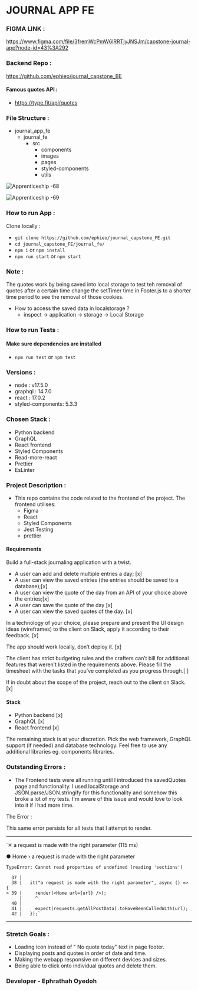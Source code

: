# JOURNAL APP FE

### FIGMA LINK :

https://www.figma.com/file/3fremWcPmW6lRRTjyJNSJm/capstone-journal-app?node-id=43%3A292

### Backend Repo :

https://github.com/ephieo/journal_capstone_BE

#### Famous quotes API :

- https://type.fit/api/quotes

### File Structure :

- journal_app_fe
  - journal_fe
    - src
      - components
      - images
      - pages
      - styled-components
      - utils

![Apprenticeship -68](https://user-images.githubusercontent.com/60614102/161536309-cdb674f2-0b9f-471a-ad85-5f65057eaa44.jpg)

![Apprenticeship -69](https://user-images.githubusercontent.com/60614102/161537084-b2b30f87-26c3-4db1-9ff9-ce0783a93aac.jpg)



### How to run App :

Clone locally :

- `git clone https://github.com/ephieo/journal_capstone_FE.git`
- `cd journal_capstone_FE/journal_fe/`
- `npm i` or `npm install`
- `npm run start` or `npm start`

### Note :

The quotes work by being saved into local storage to test teh removal of quotes after a certain time change the setTimer time in Footer.js to a shorter time period to see the removal of those cookies.

- How to access the saved data in localstorage ?
  - inspect -> application -> storage -> Local Storage

### How to run Tests :

#### Make sure dependencies are installed

- `npm run test` or `npm test`

### Versions :

- node : v17.5.0
- graphql : 14.7.0
- react : 17.0.2
- styled-components: 5.3.3

### Chosen Stack :

- Python backend
- GraphQL
- React frontend
- Styled Components
- Read-more-react
- Prettier
- EsLinter

### Project Description :

- This repo contains the code related to the frontend of the project.
  The frontend utilises:
  - Figma
  - React
  - Styled Components
  - Jest Testing
  - prettier

#### Requirements

Build a full-stack journaling application with a twist.

- A user can add and delete multiple entries a day; [x]
- A user can view the saved entries (the entries should be saved to a database);[x]
- A user can view the quote of the day from an API of your choice above the entries;[x]
- A user can save the quote of the day [x]
- A user can view the saved quotes of the day. [x]

In a technology of your choice, please prepare and present the UI design ideas (wireframes) to
the client on Slack, apply it according to their feedback. [x]

The app should work locally, don’t deploy it. [x]

The client has strict budgeting rules and the crafters can’t bill for additional features that weren’t
listed in the requirements above. Please fill the timesheet with the tasks that you’ve completed
as you progress through.[ ]

If in doubt about the scope of the project, reach out to the client on Slack. [x]

#### Stack

- Python backend [x]
- GraphQL [x]
- React frontend [x]

The remaining stack is at your discretion. Pick the web framework, GraphQL support (if needed)
and database technology. Feel free to use any additional libraries eg. components libraries.

### Outstanding Errors :

- The Frontend tests were all running until I introduced the savedQuotes page and functionality. I used localStorage and JSON.parse/JSON.stringify for this functionality and somehow this broke a lot of my tests. I'm aware of this issue and would love to look into it if I had more time.

The Error :

This same error persists for all tests that I attempt to render.

---

`✕ a request is made with the right parameter (115 ms)

● Home › a request is made with the right parameter

    TypeError: Cannot read properties of undefined (reading 'sections')

      37 |
      38 |   it("a request is made with the right parameter", async () => {
    > 39 |     render(<Home url={url} />);
         |     ^
      40 |
      41 |     expect(requests.getAllPostData).toHaveBeenCalledWith(url);
      42 |   });`

---

### Stretch Goals :

- Loading icon instead of " No quote today" text in page footer.
- Displaying posts and quotes in order of date and time.
- Making the webapp responsive on different devices and sizes.
- Being able to click onto individual quotes and delete them.

### Developer - Ephrathah Oyedoh
